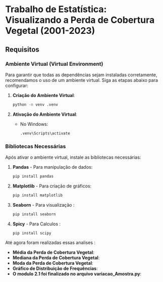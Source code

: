 # **Trabalho de Estatística: Visualizando a Perda de Cobertura Vegetal (2001-2023)**

## **Requisitos**

### **Ambiente Virtual (Virtual Environment)**
Para garantir que todas as dependências sejam instaladas corretamente, recomendamos o uso de um ambiente virtual. Siga as etapas abaixo para configurar:

1. **Criação do Ambiente Virtual**:
    ```bash
    python -m venv .venv
    ```

2. **Ativação do Ambiente Virtual**:
    - No Windows:
      ```bash
      .venv\Scripts\activate
      ```
   

### **Bibliotecas Necessárias**
Após ativar o ambiente virtual, instale as bibliotecas necessárias:

1. **Pandas** - Para manipulação de dados:
    ```bash
    pip install pandas
    ```

2. **Matplotlib** - Para criação de gráficos:
    ```bash
    pip install matplotlib
    ```

3. **Seaborn** - Para visualização :
    ```bash
    pip install seaborn
    ```
4. **Spicy** - Para Calculos :
    ```bash
    pip install scipy

    ```
Até agora foram realizadas essas analises :

- **Média da Perda de Cobertura Vegetal**: 
- **Mediana da Perda de Cobertura Vegetal**: 
- **Moda da Perda de Cobertura Vegetal**: 
- **Gráfico de Distribuição de Frequências**:
- **O modulo 2.1 foi finalizado no arquivo variacao_Amostra.py**:


